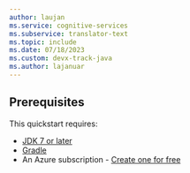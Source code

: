 ```yaml
---
author: laujan
ms.service: cognitive-services
ms.subservice: translator-text
ms.topic: include
ms.date: 07/18/2023
ms.custom: devx-track-java
ms.author: lajanuar
---
```


## Prerequisites

This quickstart requires:

* [JDK 7 or later](https://www.oracle.com/technetwork/java/javase/downloads/index.html)
* [Gradle](https://gradle.org/install/)
* An Azure subscription - [Create one for free](https://azure.microsoft.com/free/cognitive-services)
